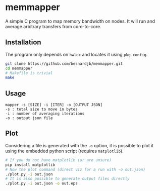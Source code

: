 # memmapper

A simple C program to map memory bandwidth on nodes. It will run and average arbitrary transfers from core-to-core.

## Installation

The program only depends on `hwloc` and locates it using `pkg-config`.

```sh
git clone https://github.com/besnardjb/memmapper.git
cd memmapper
# Makefile is trivial
make
```

## Usage

```
mapper -s [SIZE] -i [ITER] -o [OUTPUT JSON]
-s : total size to move in bytes
-i : number of averaging iterations
-o : output json file
```

## Plot

Considering a file is generated with the `-o` option, it is possible to plot it using the embedded python script (requires `matplotlib`).

```sh
# If you do not have matplotlib (or are unsure)
pip install matplotlib
# Now the plot command (direct viz for a run with -o out.json)
./plot.py -i out.json
# It is also possible to generate output files directly
./plot.py -i out.json -o out.eps
```